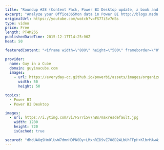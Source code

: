 ```yaml
---
title: "Roundup #28 (Content Pack, Power BI Desktop update, a book and more...)"
excerpt: "Analyze your Office365Mon data in Power BI http://blogs.msdn.com/b/powerbi/archive/2015/12/11/analyze-your-office365mon-data-in-power-bi.aspx  Power BI Weekly Service Update http://blogs.msdn.com/b/powerbi/archive/2015/12/10/power-bi-weekly-service-update-1210.aspx  More Power BI Feature Updates: Power"
originalUrl: https://youtube.com/watch?v=FS77i5v7nBs
type: video
price: Free
length: PT4M25S
publishedDateTime: 2015-12-17T14:25:06Z
heat: 50

featuredContent: "<iframe width=\"800\" height=\"500\" frameborder=\"0\" src=\"https://www.youtube.com/embed/FS77i5v7nBs\" allow=\"accelerometer; autoplay; encrypted-media; gyroscope; picture-in-picture\" allowfullscreen></iframe>"

provider:
  name: Guy in a Cube
  domain: guyinacube.com
  images:
    - url: https://everyday-cc.github.io/powerbi/assets/images/organizations/guyinacube.com-50x50.jpg
      width: 50
      height: 50

topics:
  - Power BI
  - Power BI Desktop

images:
  - url: https://i.ytimg.com/vi/FS77i5v7nBs/maxresdefault.jpg
    width: 1280
    height: 720
    isCached: true

secured: "dhdUAOq9Hm0lUwW7dmnHDPN0Dy+LMxnRID9vZ708D24LbUhFFpH+KlbrMAw4iA5z1RUjs4ZtYZuBo9+GmrLP4BEZJU1Q/0Mh1PXCSP8KaexQC81U0rU6Gzc6Qae/y6FvxRBJalNlWqHRJOkGtCQovBpqL0mMXGlsYPUQ/9CnD73eq4xFOAuNRuuLcqIJ9zDNuMZ53ER5dJ4Q4pMpAdabzIj7pIsgfx+DNge3xZEFfSbxsQu7sGCNrffihF4q54TtyGVOoP/SljEdWV0lJ2tEp5B2baOwO/9eNzzEdmX1SzkAIsU5PJzGg4bq1gsi+8Fz2fTCj9Z/lojGhJiFPEyOOvvRSFW+il2RUEpq+e8kH7amsnsd6BS/r1lmY4+uILchRryngw5BSi7blie3HO4ceiKvQAJh2Yb9PeGwGrUZJmY=;9/DvW9DKPkXylFC4ydW9RA=="
---
```


